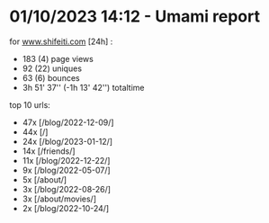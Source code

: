 # 01/10/2023 14:12 - Umami report
for www.shifeiti.com [24h] :

 - 183 (4) page views
 - 92 (22) uniques
 - 63 (6) bounces
 - 3h 51' 37'' (-1h 13' 42'') totaltime


top 10 urls:
 - 47x [/blog/2022-12-09/]
 - 44x [/]
 - 24x [/blog/2023-01-12/]
 - 14x [/friends/]
 - 11x [/blog/2022-12-22/]
 - 9x [/blog/2022-05-07/]
 - 5x [/about/]
 - 3x [/blog/2022-08-26/]
 - 3x [/about/movies/]
 - 2x [/blog/2022-10-24/]


